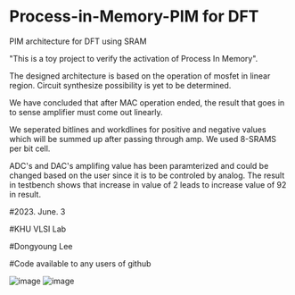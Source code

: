 # Process-in-Memory-PIM for DFT
PIM architecture for DFT using SRAM

"This is a toy project to verify the activation of Process In Memory".

The designed architecture is based on the operation of mosfet in linear region.
Circuit synthesize possibility is yet to be determined.

We have concluded that after MAC operation ended, the result that goes in to sense amplifier
must come out linearly.

We seperated bitlines and workdlines for positive and negative values which will be summed up after passing through amp.
We used 8-SRAMS per bit cell.

ADC's and DAC's amplifing value has been paramterized and could be changed based on the user since it is to be controled by analog.
The result in testbench shows that increase in value of 2 leads to increase value of 92 in result.

#2023. June. 3

#KHU VLSI Lab

#Dongyoung Lee

#Code available to any users of github

![image](https://github.com/dylee0907/Process-in-Memory-PIM-/assets/79738681/5a37133e-c40b-4996-97cb-a91e6cc5c97a)
![image](https://github.com/dylee0907/Process-in-Memory-PIM-/assets/79738681/f84f7d38-f9a0-4a9e-a017-5ecee59059d3)
